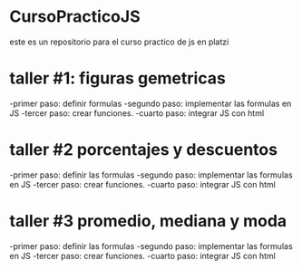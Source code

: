# CursoPracticoJS
este es un repositorio para el curso practico de js en platzi

# taller #1: figuras gemetricas
-primer paso: definir formulas
-segundo paso: implementar las formulas en JS
-tercer paso: crear funciones.
-cuarto paso: integrar JS con html

# taller #2 porcentajes y descuentos
-primer paso: definir las formulas
-segundo paso: implementar las formulas en JS
-tercer paso: crear funciones.
-cuarto paso: integrar JS con html

# taller #3 promedio, mediana y moda
-primer paso: definir las formulas
-segundo paso: implementar las formulas en JS
-tercer paso: crear funciones.
-cuarto paso: integrar JS con html